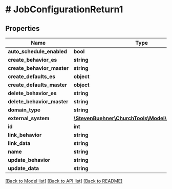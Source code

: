 # # JobConfigurationReturn1

## Properties

Name | Type | Description | Notes
------------ | ------------- | ------------- | -------------
**auto_schedule_enabled** | **bool** |  |
**create_behavior_es** | **string** |  | [optional]
**create_behavior_master** | **string** |  | [optional]
**create_defaults_es** | **object** |  | [optional]
**create_defaults_master** | **object** |  | [optional]
**delete_behavior_es** | **string** |  | [optional]
**delete_behavior_master** | **string** |  | [optional]
**domain_type** | **string** |  |
**external_system** | [**\StevenBuehner\ChurchTools\Model\ExternalSystem1**](ExternalSystem1.md) |  | [optional]
**id** | **int** |  | [optional]
**link_behavior** | **string** |  | [optional]
**link_data** | **string** |  | [optional]
**name** | **string** |  |
**update_behavior** | **string** |  | [optional]
**update_data** | **string** |  | [optional]

[[Back to Model list]](../../README.md#models) [[Back to API list]](../../README.md#endpoints) [[Back to README]](../../README.md)
